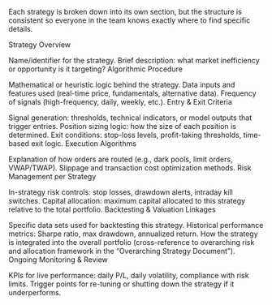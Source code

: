 Each strategy is broken down into its own section, but the structure is consistent so everyone in the team knows exactly where to find specific details.

Strategy Overview

Name/identifier for the strategy.
Brief description: what market inefficiency or opportunity is it targeting?
Algorithmic Procedure

Mathematical or heuristic logic behind the strategy.
Data inputs and features used (real-time price, fundamentals, alternative data).
Frequency of signals (high-frequency, daily, weekly, etc.).
Entry & Exit Criteria

Signal generation: thresholds, technical indicators, or model outputs that trigger entries.
Position sizing logic: how the size of each position is determined.
Exit conditions: stop-loss levels, profit-taking thresholds, time-based exit logic.
Execution Algorithms

Explanation of how orders are routed (e.g., dark pools, limit orders, VWAP/TWAP).
Slippage and transaction cost optimization methods.
Risk Management per Strategy

In-strategy risk controls: stop losses, drawdown alerts, intraday kill switches.
Capital allocation: maximum capital allocated to this strategy relative to the total portfolio.
Backtesting & Valuation Linkages

Specific data sets used for backtesting this strategy.
Historical performance metrics: Sharpe ratio, max drawdown, annualized return.
How the strategy is integrated into the overall portfolio (cross-reference to overarching risk and allocation framework in the “Overarching Strategy Document”).
Ongoing Monitoring & Review

KPIs for live performance: daily P/L, daily volatility, compliance with risk limits.
Trigger points for re-tuning or shutting down the strategy if it underperforms.
